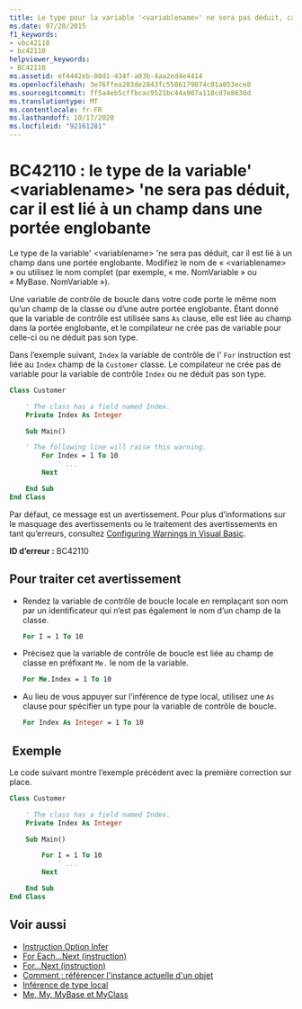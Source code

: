 ```yaml
---
title: Le type pour la variable '<variablename>' ne sera pas déduit, car il est lié à un champ d'une portée englobante
ms.date: 07/20/2015
f1_keywords:
- vbc42110
- bc42110
helpviewer_keywords:
- BC42110
ms.assetid: ef4442eb-08d1-434f-a03b-4aa2ed4e4414
ms.openlocfilehash: 3e76ffea283de2843fc5586179074c01a053ece8
ms.sourcegitcommit: ff5a4eb5cffbcac9521bc44a907a118cd7e8638d
ms.translationtype: MT
ms.contentlocale: fr-FR
ms.lasthandoff: 10/17/2020
ms.locfileid: "92161281"
---
```

# <a name="bc42110-the-type-for-variable-variablename-will-not-be-inferred-because-it-is-bound-to-a-field-in-an-enclosing-scope"></a>BC42110 : le type de la variable' \<variablename> 'ne sera pas déduit, car il est lié à un champ dans une portée englobante

Le type de la variable' \<variablename> 'ne sera pas déduit, car il est lié à un champ dans une portée englobante. Modifiez le nom de « \<variablename> » ou utilisez le nom complet (par exemple, « me. NomVariable » ou « MyBase. NomVariable »).

Une variable de contrôle de boucle dans votre code porte le même nom qu’un champ de la classe ou d’une autre portée englobante. Étant donné que la variable de contrôle est utilisée sans `As` clause, elle est liée au champ dans la portée englobante, et le compilateur ne crée pas de variable pour celle-ci ou ne déduit pas son type.

Dans l’exemple suivant, `Index` la variable de contrôle de l' `For` instruction est liée au `Index` champ de la `Customer` classe. Le compilateur ne crée pas de variable pour la variable de contrôle `Index` ou ne déduit pas son type.

```vb
Class Customer

    ' The class has a field named Index.
    Private Index As Integer

    Sub Main()

    ' The following line will raise this warning.
        For Index = 1 To 10
            ' ...
        Next

    End Sub
End Class
```

Par défaut, ce message est un avertissement. Pour plus d’informations sur le masquage des avertissements ou le traitement des avertissements en tant qu’erreurs, consultez [Configuring Warnings in Visual Basic](/visualstudio/ide/configuring-warnings-in-visual-basic).

**ID d’erreur :** BC42110

## <a name="to-address-this-warning"></a>Pour traiter cet avertissement

- Rendez la variable de contrôle de boucle locale en remplaçant son nom par un identificateur qui n’est pas également le nom d’un champ de la classe.

  ```vb
  For I = 1 To 10
  ```

- Précisez que la variable de contrôle de boucle est liée au champ de classe en préfixant `Me.` le nom de la variable.

  ```vb
  For Me.Index = 1 To 10
  ```

- Au lieu de vous appuyer sur l’inférence de type local, utilisez une `As` clause pour spécifier un type pour la variable de contrôle de boucle.

  ```vb
  For Index As Integer = 1 To 10
  ```

## <a name="example"></a> Exemple

 Le code suivant montre l’exemple précédent avec la première correction sur place.

```vb
Class Customer

    ' The class has a field named Index.
    Private Index As Integer

    Sub Main()

        For I = 1 To 10
            ' ...
        Next

    End Sub
End Class
```

## <a name="see-also"></a>Voir aussi

- [Instruction Option Infer](../statements/option-infer-statement.md)
- [For Each...Next (instruction)](../statements/for-each-next-statement.md)
- [For...Next (instruction)](../statements/for-next-statement.md)
- [Comment : référencer l'instance actuelle d'un objet](../../programming-guide/language-features/variables/how-to-refer-to-the-current-instance-of-an-object.md)
- [Inférence de type local](../../programming-guide/language-features/variables/local-type-inference.md)
- [Me, My, MyBase et MyClass](../../programming-guide/program-structure/me-my-mybase-and-myclass.md)
